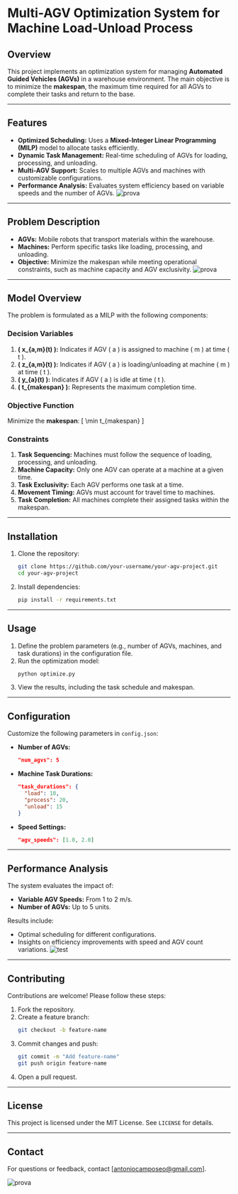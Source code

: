# Multi-AGV Optimization System for Machine Load-Unload Process

## Overview
This project implements an optimization system for managing **Automated Guided Vehicles (AGVs)** in a warehouse environment. The main objective is to minimize the **makespan**, the maximum time required for all AGVs to complete their tasks and return to the base.

---

## Features
- **Optimized Scheduling:** Uses a **Mixed-Integer Linear Programming (MILP)** model to allocate tasks efficiently.
- **Dynamic Task Management:** Real-time scheduling of AGVs for loading, processing, and unloading.
- **Multi-AGV Support:** Scales to multiple AGVs and machines with customizable configurations.
- **Performance Analysis:** Evaluates system efficiency based on variable speeds and the number of AGVs.
![prova](https://github.com/user-attachments/assets/54627e60-b4f3-46c6-aa27-1ad9bcafb2a6)

---

## Problem Description
- **AGVs:** Mobile robots that transport materials within the warehouse.
- **Machines:** Perform specific tasks like loading, processing, and unloading.
- **Objective:** Minimize the makespan while meeting operational constraints, such as machine capacity and AGV exclusivity.
![prova](https://github.com/user-attachments/assets/b8719c0f-7193-4b93-98f9-8b5cf7840b30)

---

## Model Overview
The problem is formulated as a MILP with the following components:

### Decision Variables
1. **\( x_{a,m}(t) \):** Indicates if AGV \( a \) is assigned to machine \( m \) at time \( t \).
2. **\( z_{a,m}(t) \):** Indicates if AGV \( a \) is loading/unloading at machine \( m \) at time \( t \).
3. **\( y_{a}(t) \):** Indicates if AGV \( a \) is idle at time \( t \).
4. **\( t_{makespan} \):** Represents the maximum completion time.

### Objective Function
Minimize the **makespan**:
\[
\min t_{makespan}
\]

### Constraints
1. **Task Sequencing:** Machines must follow the sequence of loading, processing, and unloading.
2. **Machine Capacity:** Only one AGV can operate at a machine at a given time.
3. **Task Exclusivity:** Each AGV performs one task at a time.
4. **Movement Timing:** AGVs must account for travel time to machines.
5. **Task Completion:** All machines complete their assigned tasks within the makespan.

---

## Installation
1. Clone the repository:
   ```bash
   git clone https://github.com/your-username/your-agv-project.git
   cd your-agv-project
   ```
2. Install dependencies:
   ```bash
   pip install -r requirements.txt
   ```

---

## Usage
1. Define the problem parameters (e.g., number of AGVs, machines, and task durations) in the configuration file.
2. Run the optimization model:
   ```bash
   python optimize.py
   ```
3. View the results, including the task schedule and makespan.

---

## Configuration
Customize the following parameters in `config.json`:
- **Number of AGVs:**
  ```json
  "num_agvs": 5
  ```
- **Machine Task Durations:**
  ```json
  "task_durations": {
    "load": 10,
    "process": 20,
    "unload": 15
  }
  ```
- **Speed Settings:**
  ```json
  "agv_speeds": [1.0, 2.0]
  ```

---

## Performance Analysis
The system evaluates the impact of:
- **Variable AGV Speeds:** From 1 to 2 m/s.
- **Number of AGVs:** Up to 5 units.

Results include:
- Optimal scheduling for different configurations.
- Insights on efficiency improvements with speed and AGV count variations.
![test](https://github.com/user-attachments/assets/6edeec17-b86b-4190-9263-9b062630d51e)

---

## Contributing
Contributions are welcome! Please follow these steps:
1. Fork the repository.
2. Create a feature branch:
   ```bash
   git checkout -b feature-name
   ```
3. Commit changes and push:
   ```bash
   git commit -m "Add feature-name"
   git push origin feature-name
   ```
4. Open a pull request.

---

## License
This project is licensed under the MIT License. See `LICENSE` for details.

---

## Contact
For questions or feedback, contact [antoniocamposeo@gmail.com].

![prova](https://github.com/user-attachments/assets/54627e60-b4f3-46c6-aa27-1ad9bcafb2a6)



